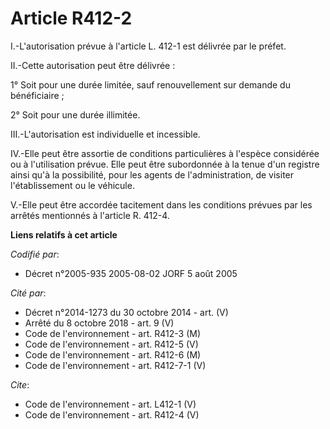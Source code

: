 # Article R412-2

I.-L'autorisation prévue à l'article L. 412-1 est délivrée par le préfet. 

II.-Cette autorisation peut être délivrée : 

1° Soit pour une durée limitée, sauf renouvellement sur demande du bénéficiaire ; 

2° Soit pour une durée illimitée. 

III.-L'autorisation est individuelle et incessible. 

IV.-Elle peut être assortie de conditions particulières à l'espèce considérée ou à l'utilisation prévue. Elle peut être
subordonnée à la tenue d'un registre ainsi qu'à la possibilité, pour les agents de l'administration, de visiter
l'établissement ou le véhicule. 

V.-Elle peut être accordée tacitement dans les conditions prévues par les arrêtés mentionnés à l'article R. 412-4.

**Liens relatifs à cet article**

_Codifié par_:

  - Décret n°2005-935 2005-08-02 JORF 5 août 2005

_Cité par_:

  - Décret n°2014-1273 du 30 octobre 2014 - art. (V)
  - Arrêté du 8 octobre 2018 - art. 9 (V)
  - Code de l'environnement - art. R412-3 (M)
  - Code de l'environnement - art. R412-5 (V)
  - Code de l'environnement - art. R412-6 (M)
  - Code de l'environnement - art. R412-7-1 (V)

_Cite_:

  - Code de l'environnement - art. L412-1 (V)
  - Code de l'environnement - art. R412-4 (V)
